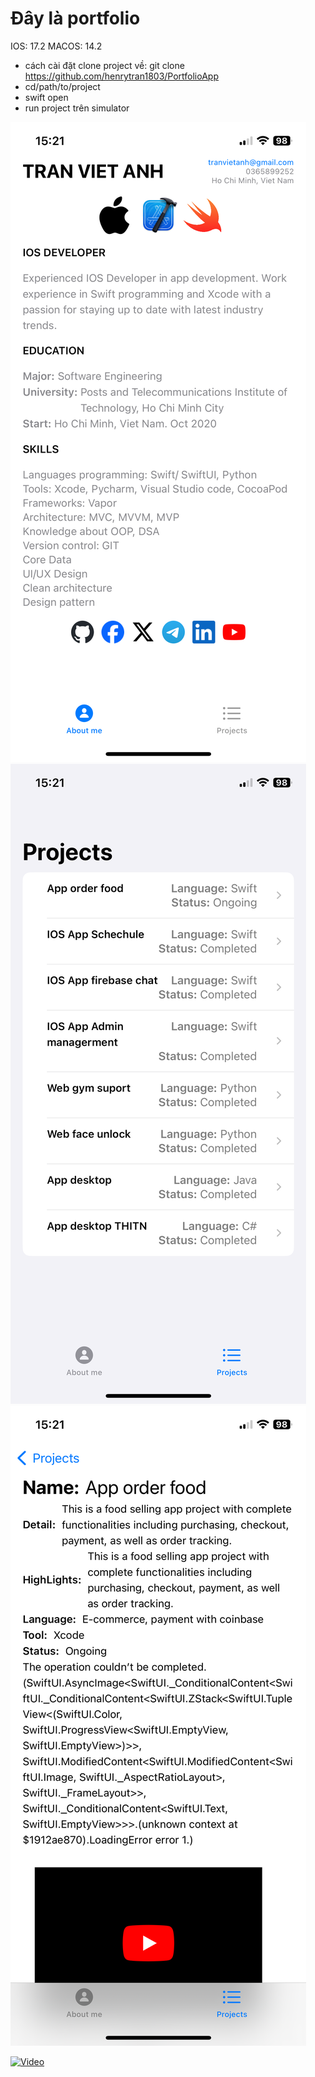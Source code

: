 # Đây là portfolio
IOS: 17.2
MACOS: 14.2
- cách cài đặt clone project về:
git clone https://github.com/henrytran1803/PortfolioApp
- cd/path/to/project
- swift open
- run project trên simulator

![alt text](https://github.com/henrytran1803/PortfolioApp/blob/main/IMG_0853.PNG?raw=true)
![alt text](https://github.com/henrytran1803/PortfolioApp/blob/main/IMG_0854.PNG?raw=true)
![alt text](https://github.com/henrytran1803/PortfolioApp/blob/main/IMG_0855.PNG?raw=true)



[![Video](https://img.youtube.com/vi/7wJozToiMkc/0.jpg)](https://www.youtube.com/watch?v=7wJozToiMkc)

